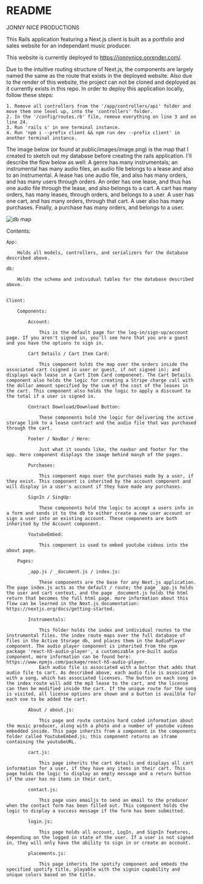 # README

JONNY NICE PRODUCTIONS

This Rails application featuring a Next.js client is built as a portfolio and sales website for an independant music producer.

This website is currently deployed to https://jonnynice.onrender.com/.

Due to the intuitive routing structure of Next.js, the components are largely named the same as the route that exists in the deployed website. Also due to the render of this website, the project can not be cloned and deployed as it currently exists in this repo. In order to deploy this application locally, follow these steps:

    1. Remove all controllers from the '/app/controllers/api' folder and move them one level up, into the 'controllers' folder.
    2. In the '/config/routes.rb' file, remove everything on line 3 and on line 24.
    3. Run 'rails s' in one terminal instance.
    4. Run 'npm i --prefix client && npm run dev --prefix client' in another terminal instance.

The image below (or found at public/images/image.png) is the map that I created to sketch out my database before creating the rails application. I'll describe the flow below as well:
A genre has many instrumentals; an instrumental has many audio files, an audio file belongs to a lease and also to an instrumental. A lease has one audio file, and also has many orders, and has many users through orders. An order has one lease, and thus has one audio file through the lease, and also belongs to a cart. A cart has many orders, has many leases, through orders, and belongs to a user. A user has one cart, and has many orders, through that cart. A user also has many purchases. Finally, a purchase has many orders, and belongs to a user.

![db map](https://github.com/JonnyNice/BeatSalesSite/blob/main/public/images/image.png?raw=true)

Contents:

    App:

        Holds all models, controllers, and serializers for the database described above.

    db:

        Holds the schema and individual tables for the database described above.


    Client:

        Components:

            Account:

                This is the default page for the log-in/sign-up/account page. If you aren't signed in, you'll see here that you are a guest and you have the options to sign in.

            Cart Details / Cart Item Card:

                This component holds the map over the orders inside the associated cart (signed in user or guest, if not signed in); and displays each lease in a Cart Item Card componenet. The Cart Details component also holds the logic for creating a Stripe charge call with the dollar amount specified by the sum of the cost of the leases in the cart. This component also holds the logic to apply a discount to the total if a user is signed in.

            Contract Download/Download Button:

                These components hold the logic for delivering the active storage link to a lease contract and the audio file that was purchased through the cart.

            Footer / NavBar / Hero:

                Just what it sounds like, the navbar and footer for the app. Hero component displays the image behind manyh of the pages.

            Purchases:

                This component maps over the purchases made by a user, if they exist. This component is inherited by the account component and will display in a user's account if they have made any purchases.

            SignIn / SingUp:

                These components hold the logic to accept a users info in a form and sends it to the db to either create a new user account or sign a user into an existing account. These components are both inherited by the Account component.

            YoutubeEmbed:

                This component is used to embed youtube videos into the about page.

        Pages:

            _app.js / _document.js / index.js:

                These components are the base for any Next.js application. The page index.js acts as the default / route; the page _app.js holds the user and cart context, and the page _document.js holds the html return that becomes the full html page. more information about this flow can be learned in the Next.js documentation: https://nextjs.org/docs/getting-started.

            Instrumentals:

                This folder holds the index and individual routes to the instrumental files. the index route maps over the full database of files in the Active Storage db, and places them in the AudioPlayer component. The audio player component is inherited from the npm package 'react-h5-audio-player', a customizable pre-built audio component, more information can be found here: https://www.npmjs.com/package/react-h5-audio-player.
                Each audio file is associated with a button that adds that audio file to cart. As described above, each audio file is associated with a song, which has associated licenses. The button on each song in the index route will add the mp3 lease to the cart, and the license can then be modified inside the cart. If the unique route for the song is visited, all license options are shown and a button is availble for each one to be added the cart.

            About / about.js:

                This page and route contains hard coded information about the music producer, along with a photo and a number of youtube videos embedded inside. This page inherits from a component in the components folder called YoutubeEmbed.js; this component returns an iframe containing the youtubeURL.

            cart.js:

                This page inherits the cart details and displays all cart information for a user, if they have any items in their cart. This page holds the logic to display an empty message and a return button if the user has no items in their cart.

            contact.js:

                This page uses emailjs to send an email to the producer when the contact form has been filled out. This component holds the logic to display a success message if the form has been submitted.

            login.js:

                This page holds all account, LogIn, and SignIn features, depending on the logged in state of the user. If a user is not signed in, they will only have the ability to sign in or create an account.

            placements.js:

                This page inherits the spotify component and embeds the specified spotify title, playable with the signin capability and unique colors based on the title.



